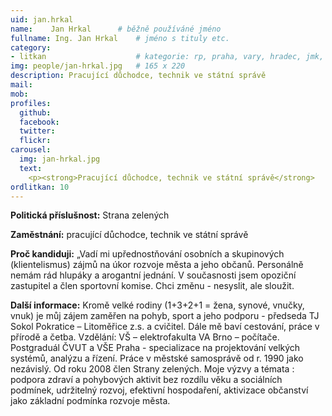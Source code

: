 ```yaml
---
uid: jan.hrkal
name:    Jan Hrkal  	# běžně používáné jméno
fullname: Ing. Jan Hrkal  	# jméno s tituly etc.
category:
- litkan                 	# kategorie: rp, praha, vary, hradec, jmk, senat
img: people/jan-hrkal.jpg   # 165 x 220
description: Pracující důchodce, technik ve státní správě
mail:
mob:
profiles:
  github:
  facebook:
  twitter: 
  flickr:
carousel:
  img: jan-hrkal.jpg
  text:
    <p><strong>Pracující důchodce, technik ve státní správě</strong>
ordlitkan: 10
---
```


**Politická příslušnost:** Strana zelených

**Zaměstnání:** pracující důchodce, technik ve státní správě
 
**Proč kandiduji:** „Vadí mi upřednostňování osobních a skupinových (klientelismus) zájmů na úkor rozvoje města a jeho občanů. Personálně nemám rád hlupáky a arogantní jednání. V současnosti jsem opoziční zastupitel a člen sportovní komise.  Chci změnu - nesyslit, ale sloužit.
 
**Další informace:** Kromě velké rodiny (1+3+2+1 = žena, synové, vnučky, vnuk) je můj zájem zaměřen na pohyb, sport a jeho podporu  - předseda TJ Sokol Pokratice – Litoměřice z.s. a cvičitel. Dále mě baví cestování, práce v přírodě a četba.
Vzdělání: VŠ – elektrofakulta VA Brno – počítače. Postgraduál ČVUT a VŠE Praha - specializace na projektování velkých systémů, analýzu a řízení. Práce v městské samosprávě od r. 1990 jako nezávislý. Od roku 2008 člen Strany zelených.
Moje výzvy a témata :  podpora zdraví a pohybových aktivit  bez rozdílu věku a sociálních podmínek, udržitelný rozvoj, efektivní hospodaření, aktivizace občanství jako základní podmínka rozvoje města.


